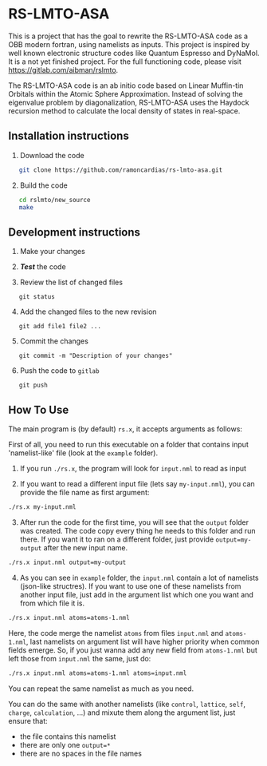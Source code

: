 # RS-LMTO-ASA

This is a project that has the goal to rewrite the RS-LMTO-ASA code as a OBB modern fortran, using namelists as inputs. This project is inspired by well known electronic structure codes like Quantum Espresso and DyNaMol. It is a not yet finished project. For the full functioning code, please visit https://gitlab.com/aibman/rslmto.

The RS-LMTO-ASA code is an ab initio code based on Linear Muffin-tin Orbitals within the Atomic Sphere Approximation. 
Instead of solving the eigenvalue problem by diagonalization, RS-LMTO-ASA uses the Haydock recursion method to calculate the local density of states in real-space.


## Installation instructions

1. Download the code 
```bash
   git clone https://github.com/ramoncardias/rs-lmto-asa.git
```

2. Build the code
```bash
   cd rslmto/new_source
   make 
```

## Development instructions

1. Make your changes

2. ***Test*** the code

3. Review the list of changed files 

```
   git status
```
4. Add the changed files to the new revision

```
   git add file1 file2 ...
```
5. Commit the changes

```
   git commit -m "Description of your changes"
```
6. Push the code to `gitlab`

```
   git push
```


## How To Use

The main program is (by default) `rs.x`, it accepts arguments as follows:

First of all, you need to run this executable on a folder that contains input 'namelist-like' file (look at the `example` folder).

1. If you run `./rs.x`, the program will look for `input.nml` to read as input

2. If you want to read a different input file (lets say `my-input.nml`), you can provide the file name as first argument:

```bash
./rs.x my-input.nml
```

3. After run the code for the first time, you will see that the `output` folder was created. The code copy every thing he needs to this folder and run there. If you want it to ran on a different folder, just provide `output=my-output` after the new input name.

```bash
./rs.x input.nml output=my-output
```

4. As you can see in `example` folder, the `input.nml` contain a lot of namelists (json-like structres). If you want to use one of these namelists from another input file, just add in the argument list which one you want and from which file it is.

```bash
./rs.x input.nml atoms=atoms-1.nml
```

Here, the code merge the namelist `atoms` from files `input.nml` and `atoms-1.nml`, last namelists on argument list will have higher priority when common fields emerge. So, if you just wanna add any new field from `atoms-1.nml` but left those from `input.nml` the same, just do:

```bash
./rs.x input.nml atoms=atoms-1.nml atoms=input.nml
```

You can repeat the same namelist as much as you need.

You can do the same with another namelists (like `control`, `lattice`, `self`, `charge`, `calculation`, ...) and mixute them along the argument list, just ensure that:
   - the file contains this namelist
   - there are only one `output=*`
   - there are no spaces in the file names

